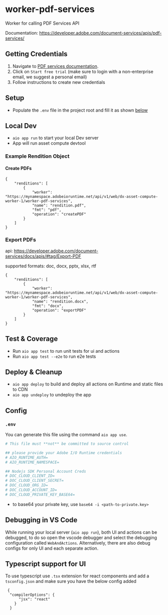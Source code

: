 # worker-pdf-services

Worker for calling PDF Services API

Documentation: https://developer.adobe.com/document-services/apis/pdf-services/

## Getting Credentials
1. Navigate to [PDF services documentation](https://developer.adobe.com/document-services/apis/pdf-services/).
2. Click on `Start free trial` (make sure to login with a non-enterprise email, we suggest a personal email)
3. Follow instructions to create new credentials

## Setup

- Populate the `.env` file in the project root and fill it as shown [below](#env)

## Local Dev

- `aio app run` to start your local Dev server
- App will run asset compute devtool

### Example Rendition Object
#### Create PDFs
```
{
    "renditions": [
        {
            "worker": "https://mynamespace.adobeioruntime.net/api/v1/web/dx-asset-compute-worker-1/worker-pdf-services",
            "name": "rendition.pdf",
            "fmt": "pdf",
            "operation": "createPDF"
        }
    ]
}
```
### Export PDFs
api: https://developer.adobe.com/document-services/docs/apis/#tag/Export-PDF

supported formats: doc, docx, pptx, xlsx, rtf

```
{
    "renditions": [
        {
            "worker": "https://mynamespace.adobeioruntime.net/api/v1/web/dx-asset-compute-worker-1/worker-pdf-services",
            "name": "rendition.docx",
            "fmt": "docx",
            "operation": "exportPDF"
        }
    ]
}
```

## Test & Coverage

- Run `aio app test` to run unit tests for ui and actions
- Run `aio app test --e2e` to run e2e tests

## Deploy & Cleanup

- `aio app deploy` to build and deploy all actions on Runtime and static files to CDN
- `aio app undeploy` to undeploy the app

## Config

### `.env`

You can generate this file using the command `aio app use`. 

```bash
# This file must **not** be committed to source control

## please provide your Adobe I/O Runtime credentials
# AIO_RUNTIME_AUTH=
# AIO_RUNTIME_NAMESPACE=

## Nodejs SDK Personal Account Creds
# DOC_CLOUD_CLIENT_ID=
# DOC_CLOUD_CLIENT_SECRET=
# DOC_CLOUD_ORG_ID=
# DOC_CLOUD_ACCOUNT_ID=
# DOC_CLOUD_PRIVATE_KEY_BASE64=
```
- to base64 your private key, use `base64 -i <path-to-private.key>`

## Debugging in VS Code

While running your local server (`aio app run`), both UI and actions can be debugged, to do so open the vscode debugger
and select the debugging configuration called `WebAndActions`.
Alternatively, there are also debug configs for only UI and each separate action.

## Typescript support for UI

To use typescript use `.tsx` extension for react components and add a `tsconfig.json` 
and make sure you have the below config added
```
 {
  "compilerOptions": {
      "jsx": "react"
    }
  } 
```
